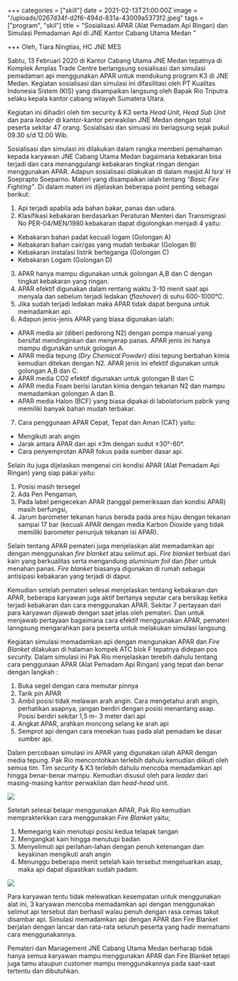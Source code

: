 +++
categories = ["skill"]
date = 2021-02-13T21:00:00Z
image = "/uploads/0267d34f-d2f6-494d-831a-43009a5373f2.jpeg"
tags = ["program", "skil"]
title = "Sosialisasi APAR (Alat Pemadam Api Ringan) dan Simulasi Pemadaman Api di JNE Kantor Cabang Utama Medan "

+++
Oleh, Tiara Ningtias, HC JNE MES

Sabtu, 13 Februari 2020 di Kantor Cabang Utama JNE Medan tepatnya di Komplek Amplas Trade Centre berlangsung sosialisasi dan simulasi pemadaman api menggunakan APAR untuk mendukung program K3 di JNE Medan. Kegiatan sosialisasi dan simulasi ini difasilitasi oleh PT Kualitas Indonesia Sistem (KIS) yang disampaikan langsung oleh Bapak Rio Triputra selaku kepala kantor cabang wilayah Sumatera Utara.

Kegiatan ini dihadiri oleh tim security & K3 serta _Head Unit, Head Sub Unit_ dan para _leader_ di kantor-kantor perwakilan JNE Medan dengan total peserta sekitar 47 orang. Sosialisasi dan simuasi ini berlagsung sejak pukul 09.30 s/d 12.00 Wib.

Sosialisasi dan simulasi ini dilakukan dalam rangka memberi pemahaman kepada karyawan JNE Cabang Utama Medan bagaimana kebakaran bisa terjadi dan cara menanggulangi kebakaran tingkat ringan dengan menggunakan APAR. Adapun sosialisasi dilakukan di dalam masjid Al Isra’ H Soeprapto Soeparno. Materi yang disampaikan ialah tentang _“Basic Fire Fighting”_. Di dalam materi ini dijelaskan beberapa point penting sebagai berikut:

1. Api terjadi apabila ada bahan bakar, panas dan udara.
2. Klasifikasi kebakaran berdasarkan Peraturan Menteri dan Transmigrasi No PER-04/MEN/1980 kebakaran dapat digolongkan menjadi 4 yaitu:

* Kebakaran bahan padat kecuali logam (Golongan A)
* Kebakaran bahan cair/gas yang mudah terbakar (Gologan B)
* Kebakaran instalasi listrik berteganga (Golongan C)
* Kebakaran Logam (Golongan D)

3. APAR hanya mampu digunakan untuk golongan A,B dan C dengan tingkat kebakaran yang ringan.
4. APAR efektif digunakan dalam rentang waktu 3-10 menit saat api menyala dan sebelum terjadi ledakan (_flashover_) di suhu 600-1000°C.
5. Jika sudah terjadi ledakan maka APAR tidak dapat berguna untuk memadamkan api.
6. Adapun jenis-jenis APAR yang biasa digunakan ialah:

* APAR media air (diberi pedorong N2) dengan pompa manual yang bersifat mendinginkan dan menyerap panas. APAR jenis ini hanya mampu digunakan untuk gologan A.
* APAR media tepung _(Dry Chemical Powder)_ diisi tepung berbahan kimia kemudian ditekan dengan N2. APAR jenis ini efektif digunakan untuk golongan A,B dan C.
* APAR media CO2 efektif digunakan untuk golongan B dan C
* APAR media Foam berisi larutan kimia dengan tekanan N2 dan mampu memadamkan golongan A dan B.
* APAR media Halon (BCF) yang biasa dipakai di labolatorium pabrik yang memiliki banyak bahan mudah terbakar.

7. Cara penggunaan APAR Cepat, Tepat dan Aman (CAT) yaitu:

* Mengikuti arah angin
* Jarak antara APAR dan api ±3m dengan sudut ±30°-60°.
* Cara penyemprotan APAR fokus pada sumber dasar api.

Selain itu juga dijelaskan mengenai ciri kondisi APAR (Alat Pemadam Api Ringan) yang siap pakai yaitu:

1. Posisi masih tersegel
2. Ada Pen Pengaman,
3. Pada label pengecekan APAR (tanggal pemeriksaan dan kondisi APAR) masih berfungsi,
4. Jarum barometer tekanan harus berada pada area hijau dengan tekanan sampai 17 bar (kecuali APAR dengan media Karbon Dioxide yang tidak memiliki barometer penunjuk tekanan isi APAR).

Selain tentang APAR pemateri juga menjelaskan alat memadamkan api dengan menggunakan _fire blanket_ atau selimut api. _Fire blanket_ terbuat dari kain yang berkualitas serta mengandung _aluminium foil_ dan _fiber_ untuk menahan panas. _Fire blanket_ biasanya digunakan di rumah sebagai antisipasi kebakaran yang terjadi di dapur.

Kemudian setelah pemateri selesai menjelaskan tentang kebakaran dan APAR, beberapa karyawan juga aktif bertanya seputar cara bersikap ketika terjadi kebakaran dan cara menggunakan APAR. Sekitar 7 pertayaan dari para karyawan dijawab dengan saat jelas oleh pemateri. Dan untuk menjawab pertayaan bagaimana cara efektif menggunakan APAR, pemateri lanngsung mengarahkan para peserta untuk melakukan simulasi langsung.

Kegiatan simulasi memadamkan api dengan mengunakan APAR dan _Fire Blanket_ dilakukan di halaman kompek ATC blok F tepatnya didepan pos _security._ Dalam simulasi ini Pak Rio menjelaskan terebih dahulu tentang cara penggunaan APAR (Alat Pemadam Api Ringan) yang tepat dan benar dengan langkah :

1. Buka segel dengan cara memutar pinnya
2. Tarik pin APAR
3. Ambil posisi tidak melawan arah angin. Cara mengetahui arah angin, perhatikan asapnya, jangan berdiri dengan posisi menantang asap. Posisi berdiri sekitar 1,5 m- 3 meter dari api
4. Angkat APAR, arahkan moncong selang ke arah api
5. Semprot api dengan cara menekan tuas pada alat pemadam ke dasar sumber api.

Dalam percobaan simulasi ini APAR yang digunakan ialah APAR dengan media tepung. Pak Rio mencontohkan terlebih dahulu kemudian diikuti oleh semua tim. Tim _security_ & K3 terlebih dahulu mencoba memadamkan api hingga benar-benar mampu. Kemudian disusul oleh para _leader_ dari masing-masing kantor perwakilan dan _head-head_ unit.

![](/uploads/7f02c92f-caa8-4d36-9bc3-2bc55d8ca58a.jpeg)

Setelah selesai belajar menggunakan APAR, Pak Rio kemudian memprakterkkan cara menggunakan _Fire Blanket_ yaitu;

1. Memegang kain menutupi posisi kedua telapak tangan
2. Mengangkat kain hingga menutupi badan
3. Menyelimuti api perlahan-lahan dengan penuh ketenangan dan keyakinan mengikuti arah angin
4. Menunggu beberapa menit setelah kain tersebut mengeluarkan asap, maka api dapat dipastikan sudah padam.

![](/uploads/oke.jpg)

Para karyawan tentu tidak melewatkan kesempatan untuk menggunakan alat ini, 3 karyawan mencoba memadamkan api dengan menggunakan selimut api tersebut dan berhasil walau penuh dengan rasa cemas takut disambar api. Simulasi memadamkan api dengan APAR dan Fire Blanket berjalan dengan lancar dan rata-rata seluruh peserta yang hadir memahami cara menggunakannya.

Pemateri dan Management JNE Cabang Utama Medan berharap tidak hanya semua karyawan mampu menggunakan APAR dan Fire Blanket tetapi juga tamu ataupun customer mampu menggunakannya pada saat-saat tertentu dan dibutuhkan.